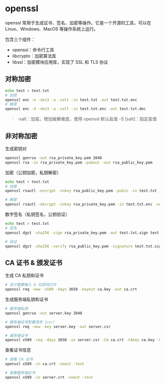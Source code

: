 # openssl

openssl 常用于生成证书、签名、加密等操作。它是一个开源的工具，可以在 Linux、Windows、MacOS 等操作系统上运行。

包含三个组件：

- openssl：命令行工具
- libcrypto：加密算法库
- libssl：加密模块应用库，实现了 SSL 和 TLS 协议

## 对称加密

```bash
echo test > test.txt
# 加密
openssl enc -e -des3 -a -salt -in test.txt -out test.txt.enc
# 解密
openssl enc -d -des3 -a -salt -in test.txt.enc -out test.txt.dec
```

> -salt：加盐，增加破解难度，使用 openssl 默认盐值
> -S [salt]：指定盐值

## 非对称加密

生成密钥对

```bash
openssl genrsa -out rsa_private_key.pem 2048
openssl rsa -in rsa_private_key.pem -pubout -out rsa_public_key.pem
```

加密（公钥加密，私钥解密）

```bash
echo test > test.txt
# 加密
openssl rsautl -encrypt -inkey rsa_public_key.pem -pubin -in test.txt -out test.txt.enc

# 解密
openssl rsautl -decrypt -inkey rsa_private_key.pem -in test.txt.enc -out test.txt.dec
```

数字签名（私钥签名，公钥验证）

```bash
echo test > test.txt
# 签名
openssl dgst -sha256 -sign rsa_private_key.pem -out test.txt.sign test.txt

# 验证
openssl dgst -sha256 -verify rsa_public_key.pem -signature test.txt.sign test.txt
```

## CA 证书 & 颁发证书

生成 CA 私钥和证书

```bash
# 至少需要输入 4 位密码口令
openssl req -new -x509 -days 3650 -keyout ca.key -out ca.crt
```

生成服务端私钥和证书

```bash
# 服务端私钥
openssl genrsa -out server.key 2048

# 服务端证书签署请求（csr）
openssl req -new -key server.key -out server.csr

# 服务端证书
openssl x509 -req -days 3650 -in server.csr -CA ca.crt -CAkey ca.key -CAcreateserial -out server.crt
```

查看证书信息

```bash
# 查看 CA 证书
openssl x509 -in ca.crt -noout -text

# 查看服务端证书
openssl x509 -in server.crt -noout -text
```
